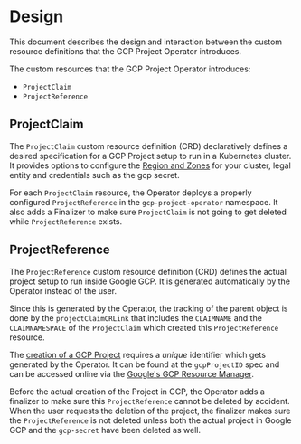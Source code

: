 # Design

This document describes the design and interaction between the custom resource definitions that the GCP Project Operator introduces.

The custom resources that the GCP Project Operator introduces:

* `ProjectClaim`
* `ProjectReference`

## ProjectClaim

The `ProjectClaim` custom resource definition (CRD) declaratively defines a desired specification for a GCP Project setup to run in a Kubernetes cluster. It provides options to configure the [Region and Zones](https://cloud.google.com/compute/docs/regions-zones) for your cluster, legal entity and credentials such as the gcp secret.

For each `ProjectClaim` resource, the Operator deploys a properly configured `ProjectReference` in the `gcp-project-operator` namespace. It also adds a Finalizer to make sure `ProjectClaim` is not going to get deleted while `ProjectReference` exists.

## ProjectReference

The `ProjectReference` custom resource definition (CRD) defines the actual project setup to run inside Google GCP. It is generated automatically by the Operator instead of the user. 

Since this is generated by the Operator, the tracking of the parent object is done by the `projectClaimCRLink` that includes the `CLAIMNAME` and the `CLAIMNAMESPACE` of the `ProjectClaim` which created this `ProjectReference` resource.

The [creation of a GCP Project](https://cloud.google.com/resource-manager/docs/creating-managing-projects) requires a _unique_ identifier which gets generated by the Operator. It can be found at the `gcpProjectID` spec and can be accessed online via the [Google's GCP Resource Manager](https://console.cloud.google.com/cloud-resource-manager?organizationId=0).

Before the actual creation of the Project in GCP, the Operator adds a finalizer to make sure this `ProjectReference` cannot be deleted by accident. When the user requests the deletion of the project, the finalizer makes sure the `ProjectReference` is not deleted unless both the actual project in Google GCP and the `gcp-secret` have been deleted as well.

